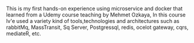 This is my first hands-on experience using microservice and docker that learned from a Udemy course teaching by Mehmet Ozkaya, In this course Iv'e used a variety kind of tools,technologies and architectures such as rabbitMq, MassTransit, Sq Server, Postgressql, redis, ocelot gateway, cqrs, mediateR, etc.
